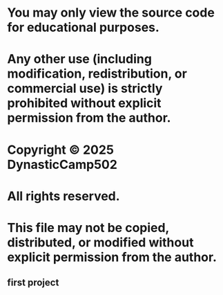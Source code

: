 # You may only view the source code for educational purposes.
# Any other use (including modification, redistribution, or commercial use) is strictly prohibited without explicit permission from the author.

# Copyright © 2025 DynasticCamp502
# All rights reserved.
# This file may not be copied, distributed, or modified without explicit permission from the author.

## first project
